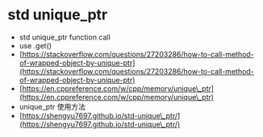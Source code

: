 # std unique\_ptr

* std unique\_ptr function call
* use .get()
* [https://stackoverflow.com/questions/27203286/how-to-call-method-of-wrapped-object-by-unique-ptr](https://stackoverflow.com/questions/27203286/how-to-call-method-of-wrapped-object-by-unique-ptr)
* [https://en.cppreference.com/w/cpp/memory/unique\_ptr](https://en.cppreference.com/w/cpp/memory/unique\_ptr)
* unique\_ptr 使用方法
* [https://shengyu7697.github.io/std-unique\_ptr/](https://shengyu7697.github.io/std-unique\_ptr/)
